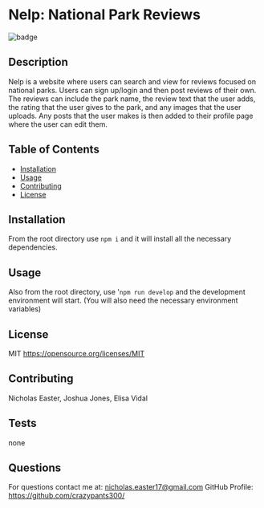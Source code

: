 
# Nelp: National Park Reviews

![badge](https://img.shields.io/apm/l/vim-mode)

## Description 

Nelp is a website where users can search and view for reviews focused on national parks. Users can sign up/login and then post reviews of their own. The reviews can include the park name, the review text that the user adds, the rating that the user gives to the park, and any images that the user uploads. Any posts that the user makes is then added to their profile page where the user can edit them. 

## Table of Contents

* [Installation](#installation)
* [Usage](#usage)
* [Contributing](#contributing)
* [License](#license)


## Installation

From the root directory use `npm i` and it will install all the necessary dependencies.


## Usage 

Also from the root directory, use '`npm run develop` and the development environment will start. (You will also need the necessary environment variables)


## License

MIT
https://opensource.org/licenses/MIT

## Contributing

Nicholas Easter, Joshua Jones, Elisa Vidal

## Tests

none

## Questions

For questions contact me at: nicholas.easter17@gmail.com
GitHub Profile: https://github.com/crazypants300/
